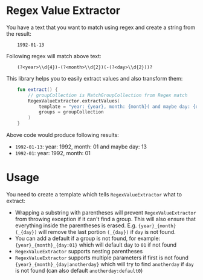 # Regex Value Extractor
You have a text that you want to match using regex and create a string from the result:
```
    1992-01-13
```

Following regex will match above text:

``` regexp
    (?<year>\\d{4})-(?<month>\\d{2})(-(?<day>\\d{2}))?
```

This library helps you to easily extract values and also transform them:

``` kotlin
    fun extract() {
        // groupCollection is MatchGroupCollection from Regex match
        RegexValueExtractor.extractValues(
            template = "year: {year}, month: {month}( and maybe day: {day})", 
            groups = groupCollection
        )
    }
```

Above code would produce following results:  
- `1992-01-13`: year: 1992, month: 01 and maybe day: 13
- `1992-01`: year: 1992, month: 01

# Usage
You need to create a template which tells `RegexValueExtractor` what to extract:

- Wrapping a substring with parentheses will prevent `RegexValueExtractor` from throwing exception if it can't find a group.
This will also ensure that everything inside the parentheses is erased. 
E.g. `{year}_{month}(_{day})` will remove the last portion `(_{day})` if `day` is not found.
- You can add a default if a group is not found, for example: `{year}_{month}_{day:01}` which will default day to `01` if not found
- `RegexValueExtractor` supports nesting parentheses 
- `RegexValueExtractor` supports multiple parameters if first is not found `{year}_{month}_{day|anotherday}` 
which will try to find `anotherday` if `day` is not found (can also default `anotherday:default0`)